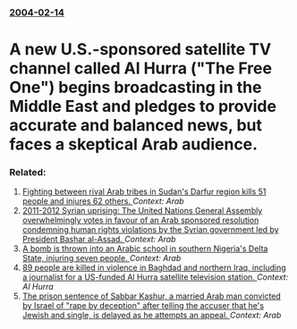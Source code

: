 ### [2004-02-14](/news/2004/02/14/index.md)

#  A new U.S.-sponsored satellite TV channel called Al Hurra ("The Free One") begins broadcasting in the Middle East and pledges to provide accurate and balanced news, but faces a skeptical Arab audience.




### Related:

1. [Fighting between rival Arab tribes in Sudan's Darfur region kills 51 people and injures 62 others. ](/news/2013/02/23/fighting-between-rival-arab-tribes-in-sudan-s-darfur-region-kills-51-people-and-injures-62-others.md) _Context: Arab_
2. [2011-2012 Syrian uprising: The United Nations General Assembly overwhelmingly votes in favour of an Arab sponsored resolution condemning human rights violations by the Syrian government led by President Bashar al-Assad. ](/news/2012/02/16/2011a2012-syrian-uprising-the-united-nations-general-assembly-overwhelmingly-votes-in-favour-of-an-arab-sponsored-resolution-condemning-h.md) _Context: Arab_
3. [A bomb is thrown into an Arabic school in southern Nigeria's Delta State, injuring seven people. ](/news/2011/12/28/a-bomb-is-thrown-into-an-arabic-school-in-southern-nigeria-s-delta-state-injuring-seven-people.md) _Context: Arab_
4. [89 people are killed in violence in Baghdad and northern Iraq, including a journalist for a US-funded Al Hurra satellite television station. ](/news/2010/10/4/89-people-are-killed-in-violence-in-baghdad-and-northern-iraq-including-a-journalist-for-a-us-funded-al-hurra-satellite-television-station.md) _Context: Al Hurra_
5. [The prison sentence of Sabbar Kashur, a married Arab man convicted by Israel of "rape by deception" after telling the accuser that he's Jewish and single, is delayed as he attempts an appeal. ](/news/2010/08/4/the-prison-sentence-of-sabbar-kashur-a-married-arab-man-convicted-by-israel-of-rape-by-deception-after-telling-the-accuser-that-he-s-jewi.md) _Context: Arab_
